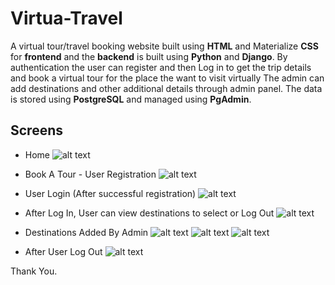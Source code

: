 # Virtua-Travel
 A virtual tour/travel booking website built using **HTML** and Materialize **CSS** for **frontend** and the **backend** is built using **Python** and **Django**.
 By authentication the user can register and then Log in to get the trip details and book a virtual tour for the place the want to visit virtually
 The admin can add destinations and other additional details through admin panel.
 The data is stored using **PostgreSQL** and managed using **PgAdmin**.


## Screens

- Home
![alt text](ss1.jpg)

- Book A Tour - User Registration
![alt text](ss2.jpg)

- User Login (After successful registration)
![alt text](ss3.jpg)

- After Log In, User can view destinations to select or Log Out
![alt text](ss4.jpg)

- Destinations Added By Admin
![alt text](dest1.jpg)
![alt text](dest2.jpg)
![alt text](dest3.jpg)

- After User Log Out
![alt text](ss5.jpg)

Thank You.